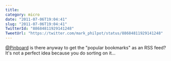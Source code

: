 ```yaml
---
title: 
category: micro
date: "2011-07-06T19:04:41"
slug: "2011-07-06T19:04:41"
TwitterId: "88684811929141248"
TweetUrl: "https://twitter.com/mark_philpot/status/88684811929141248"
---
```


[@Pinboard](https://twitter.com/Pinboard) is there anyway to get the "popular
bookmarks" as an RSS feed? It's not a perfect idea because you do sorting on
it...
